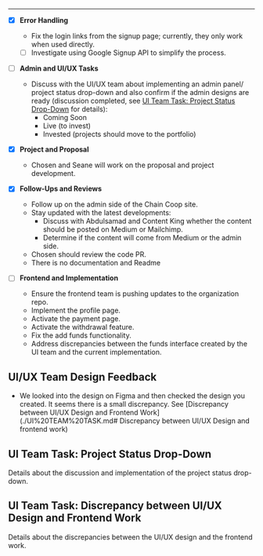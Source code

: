 ---

- [x] **Error Handling**
  - Fix the login links from the signup page; currently, they only work when used directly.
  - [ ] Investigate using Google Signup API to simplify the process.
  
- [ ] **Admin and UI/UX Tasks**
  - Discuss with the UI/UX team about implementing an admin panel/ project status drop-down and also confirm if the admin designs are ready (discussion completed, see [UI Team Task: Project Status Drop-Down](#ui-team-task-project-status-drop-down) for details):
    - Coming Soon
    - Live (to invest)
    - Invested (projects should move to the portfolio)

- [x] **Project and Proposal**
  - Chosen and Seane will work on the proposal and project development.

- [x] **Follow-Ups and Reviews**
  - Follow up on the admin side of the Chain Coop site.
  - Stay updated with the latest developments:
    - Discuss with Abdulsamad and Content King whether the content should be posted on Medium or Mailchimp.
    - Determine if the content will come from Medium or the admin side.
  - Chosen should review the code PR.
  - There is no documentation and Readme

- [ ] **Frontend and Implementation**
  - Ensure the frontend team is pushing updates to the organization repo.
  - Implement the profile page.
  - Activate the payment page.
  - Activate the withdrawal feature.
  - Fix the add funds functionality.
  - Address discrepancies between the funds interface created by the UI team and the current implementation.

## UI/UX Team Design Feedback
- We looked into the design on Figma and then checked the design you created. It seems there is a small discrepancy. See [Discrepancy between UI/UX Design and Frontend Work](./UI%20TEAM%20TASK.md# Discrepancy between UI/UX Design and  frontend work)


## UI Team Task: Project Status Drop-Down
Details about the discussion and implementation of the project status drop-down.

## UI Team Task: Discrepancy between UI/UX Design and Frontend Work
Details about the discrepancies between the UI/UX design and the frontend work.
